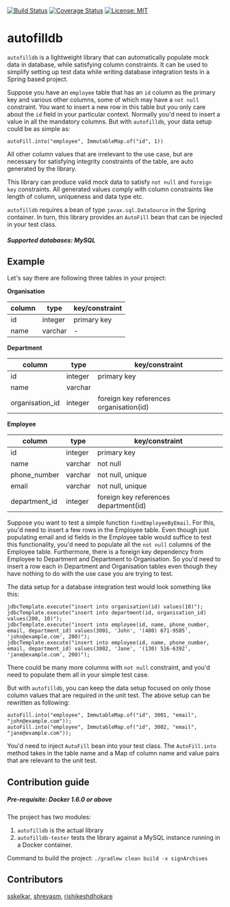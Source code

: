 [![Build Status](https://travis-ci.com/sskelkar/autofilldb.svg?branch=master)](https://travis-ci.com/sskelkar/autofilldb)
[![Coverage Status](https://coveralls.io/repos/github/sskelkar/autofilldb/badge.svg?branch=master)](https://coveralls.io/github/sskelkar/autofilldb?branch=master)
[![License: MIT](https://img.shields.io/badge/License-MIT-yellow.svg)](https://github.com/sskelkar/autofilldb/blob/master/license)

# autofilldb
`autofilldb` is a lightweight library that can automatically populate mock data in database, while satisfying column constraints. It can be used to simplify setting up test data while writing database integration tests in a Spring based project. 

Suppose you have an `employee` table that has an `id` column as the primary key and various other columns, some of which may have a `not null` constraint. You want to insert a new row in this table but you only care about the `id` field in your particular context. Normally you'd need to insert a value in all the mandatory columns. But with `autofilldb`, your data setup could be as simple as:
```
autoFill.into("employee", ImmutableMap.of("id", 1))
```
All other column values that are irrelevant to the use case, but are necessary for satisfying integrity constraints of the table, are auto generated by the library.

This library can produce valid mock data to satisfy `not null` and `foreign key` constraints. All generated values comply with column constraints like length of column, uniqueness and data type etc.

`autofilldb` requires a bean of type `javax.sql.DataSource` in the Spring container. In turn, this library provides an `AutoFill` bean that can be injected in your test class.

##### Supported databases: MySQL

## Example
Let's say there are following three tables in your project:

**Organisation**

|column|type|key/constraint|
|-----|----|----|
|id|integer|primary key|
|name|varchar|-|

**Department**

|column|type|key/constraint|
|---|---|---|
|id|integer|primary key|
|name|varchar||
|organisation_id|integer|foreign key references organisation(id)|

**Employee**

|column|type|key/constraint|
|---|---|---|
|id|integer|primary key|
|name|varchar|not null|
|phone_number|varchar|not null, unique|
|email|varchar|not null, unique|
|department_id|integer|foreign key references department(id)|

Suppose you want to test a simple function `findEmployeeByEmail`. For this, you'd need to insert a few rows in the Employee table. Even though just populating email and id fields in the Employee table would suffice to test this functionality, you'd need to populate all the `not null` columns of the Employee table. Furthermore, there is a foreign key dependency from Employee to Department and Department to Organisation. So you'd need to insert a row each in Department and Organisation tables even though they have nothing to do with the use case you are trying to test.

The data setup for a database integration test would look something like this:
```
jdbcTemplate.execute("insert into organisation(id) values(10)");
jdbcTemplate.execute("insert into department(id, organisation_id) values(200, 10)");
jdbcTemplate.execute("insert into employee(id, name, phone_number, email, department_id) values(3001, 'John', '(480) 671-9585', 'john@example.com', 200)");
jdbcTemplate.execute("insert into employee(id, name, phone_number, email, department_id) values(3002, 'Jane', '(130) 516-6392', 'jane@example.com', 200)");
```
There could be many more columns with `not null` constraint, and you'd need to populate them all in your simple test case. 

But with `autofilldb`, you can keep the data setup focused on only those column values that are required in the unit test. The above setup can be rewritten as following:
```
autoFill.into("employee", ImmutableMap.of("id", 3001, "email", "john@example.com"));
autoFill.into("employee", ImmutableMap.of("id", 3002, "email", "jane@example.com"));
```
You'd need to inject `AutoFill` bean into your test class. The `AutoFill.into` method takes in the table name and a Map of column name and value pairs that are relevant to the unit test.

## Contribution guide
##### Pre-requisite: Docker 1.6.0 or above
The project has two modules: 

1. `autofilldb` is the actual library
2. `autofilldb-tester` tests the library against a MySQL instance running in a Docker container.

Command to build the project: `./gradlew clean build -x signArchives`
## Contributors
[sskelkar](https://github.com/sskelkar), [shreyasm](https://github.com/shreyasm), [rishikeshdhokare](https://github.com/rishikeshdhokare)
